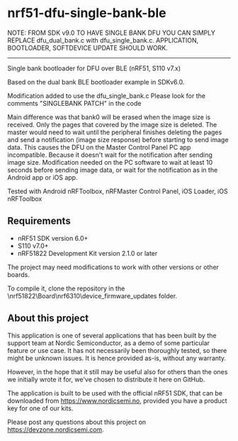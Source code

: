 nrf51-dfu-single-bank-ble
=======================

NOTE: FROM SDK v9.0 TO HAVE SINGLE BANK DFU YOU CAN SIMPLY REPLACE dfu_dual_bank.c with dfu_single_bank.c. APPLICATION, BOOTLOADER, SOFTDEVICE UPDATE SHOULD WORK. 


------------
Single bank bootloader for DFU over BLE (nRF51, S110 v7.x)

Based on the dual bank BLE bootloader example in SDKv6.0.

Modification added to use the dfu_single_bank.c 
Please look for the comments "SINGLEBANK PATCH" in the code

Main difference was that bank0 will be erased when the image size is received. Only the pages that covered by the image size is deleted.
The master would need to wait until the peripheral finishes deleting the pages and send a notification (image size response) before starting to send image data. 
This causes the DFU on the Master Control Panel PC app incompatible. Because it doesn't wait for the notification after sending image size.
Modification needed on the PC software to wait at least 10 seconds before sending image data, or wait for the notification as in the Android app or iOS app. 

Tested with Android nRFToolbox, nRFMaster Control Panel, iOS Loader, iOS nRFToolbox

Requirements
------------
- nRF51 SDK version 6.0+
- S110 v7.0+
- nRF51822 Development Kit version 2.1.0 or later

The project may need modifications to work with other versions or other boards. 

To compile it, clone the repository in the \nrf51822\Board\nrf6310\device_firmware_updates folder.

About this project
------------------
This application is one of several applications that has been built by the support team at Nordic Semiconductor, as a demo of some particular feature or use case. It has not necessarily been thoroughly tested, so there might be unknown issues. It is hence provided as-is, without any warranty. 

However, in the hope that it still may be useful also for others than the ones we initially wrote it for, we've chosen to distribute it here on GitHub. 

The application is built to be used with the official nRF51 SDK, that can be downloaded from https://www.nordicsemi.no, provided you have a product key for one of our kits.

Please post any questions about this project on https://devzone.nordicsemi.com.
